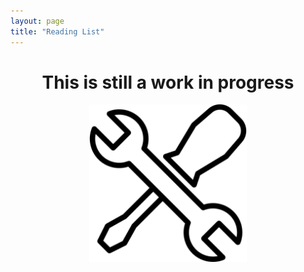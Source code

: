 ```yaml
---
layout: page
title: "Reading List"
---
```

<div style="text-align: center;">
<h1> This is still a work in progress </h1>
</div>
<center>
<img src="/assets/images/wrench.png" style=" display: block; margin-left: auto; margin-right: auto; width: 50%;">
</center>
